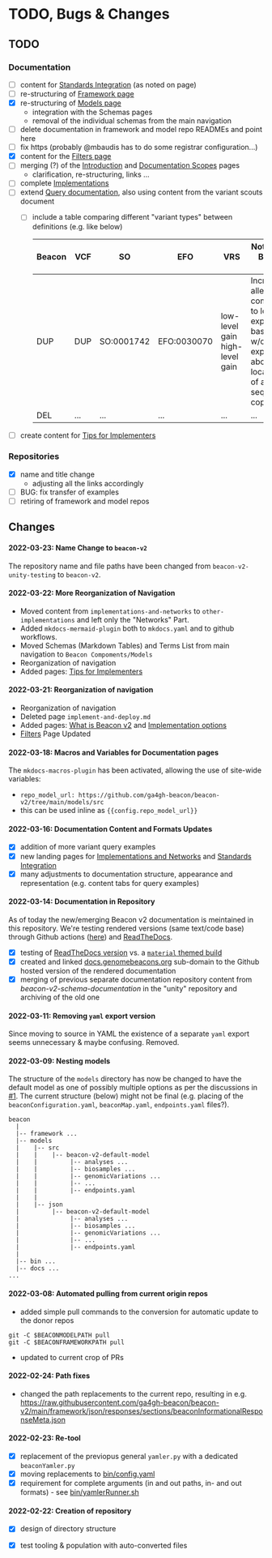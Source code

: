 # TODO, Bugs & Changes

## TODO

### Documentation

<!-- When done => please check & move to some dated item in Changes below-->

* [ ] content for [Standards Integration](formats-standards.md) (as noted on page)
* [ ] re-structuring of [Framework page](framework.md) 
* [x] re-structuring of [Models page](framework.md)
    - integration with the Schemas pages
    - removal of the individual schemas from the main navigation
* [ ] delete documentation in framework and model repo READMEs and point here
* [ ] fix https (probably @mbaudis has to do some registrar configuration...)
* [x] content for the [Filters page](filters.md)
* [ ] merging (?) of the [Introduction](index.md) and [Documentation Scopes](roles.md) pages
    - clarification, re-structuring, links ...
* [ ] complete  [Implementations](other-implemebtations.md)
* [ ] extend [Query documentation](variant-queries.md), also using content from the variant scouts document
    - [ ] include a table comparing different "variant types" between definitions (e.g. like below)

        | Beacon | VCF | SO | EFO | VRS | Note about Beacon use  |
        | -------|-----|----|-----|-----|---------|
        | DUP    | DUP | SO:0001742 | EFO:0030070 | low-level gain</br>high-level gain | Increase of allele count compared to locally expected baseline w/o expectation about localization of added sequence copies |
        | DEL    | ... | ... | ... | ... | ... |
        
* [ ] create content for [Tips for Implementers](tips-for-implementers)

### Repositories

* [x] name and title change
    - adjusting all the links accordingly
* [ ] BUG: fix transfer of examples
* [ ] retiring of framework and model repos

## Changes

#### 2022-03-23: Name Change to `beacon-v2`

The repository name and file paths have been changed from `beacon-v2-unity-testing`
to `beacon-v2`.

#### 2022-03-22: More Reorganization of Navigation

* Moved content from `implementations-and-networks` to `other-implementations` and left only the "Networks" Part.
* Added `mkdocs-mermaid-plugin` both to `mkdocs.yaml` and to github workflows.
* Moved Schemas (Markdown Tables) and Terms List from main navigation to `Beacon Compoments/Models`
* Reorganization of navigation
* Added pages: [Tips for Implementers](tips-for-implementers.md)

#### 2022-03-21: Reorganization of navigation

* Reorganization of navigation
* Deleted page `implement-and-deploy.md`
* Added pages: [What is Beacon v2](what-is-beacon-v2.md) and [Implementation options](implementations-options.md)
* [Filters](filters.md) Page Updated

#### 2022-03-18: Macros and Variables for Documentation pages

The `mkdocs-macros-plugin` has been activated, allowing the use of site-wide variables:

* `repo_model_url: https://github.com/ga4gh-beacon/beacon-v2/tree/main/models/src`
* this can be used inline as `{{config.repo_model_url}}`

#### 2022-03-16: Documentation Content and Formats Updates

* [x] addition of more variant query examples
* [x] new landing pages for [Implementations and Networks](implementations-and-networks.md) and [Standards Integration](formats-standards.md)
* [x] many adjustments to documentation structure, appearance and representation (e.g. content tabs for query examples)

#### 2022-03-14: Documentation in Repository

As of today the new/emerging Beacon v2 documentation is meintained in this repository. We're testing rendered versions (same text/code base) through Github actions ([here](https://beacon-project.io/beacon-v2/)) and [ReadTheDocs](https://beacon-v2-unity.readthedocs.io/en/latest/).

* [x] testing of [ReadTheDocs version](https://beacon-v2-unity.readthedocs.io/) vs. a [`material` themed build](https://beacon-project.io/beacon-v2/)
* [x] created and linked [docs.genomebeacons.org](http://docs.genomebeacons.org)
sub-domain to the Github hosted version of the rendered documentation
* [x] merging of previous separate documentation repository content from _beacon-v2-schema-documentation_
in the "unity" repository and archiving of the old one

#### 2022-03-11: Removing `yaml` export version

Since moving to source in YAML the existence of a separate `yaml` export seems unnecessary & maybe confusing. Removed.

#### 2022-03-09: Nesting models

The structure of the `models` directory has now be changed to have the default model as one of possibly multiple
options as per the discussions in [#1](https://github.com/ga4gh-beacon/beacon-v2/issues/1).
The current structure (below) might not be final (e.g. placing of the `beaconConfiguration.yaml`, `beaconMap.yaml`, `endpoints.yaml` files?).

```
beacon
  |
  |-- framework ...
  |-- models
  |    |-- src
  |    |    |-- beacon-v2-default-model
  |    |         |-- analyses ...
  |    |         |-- biosamples ...
  |    |         |-- genomicVariations ...
  |    |         |-- ...
  |    |         |-- endpoints.yaml
  |    |     
  |    |-- json
  |         |-- beacon-v2-default-model
  |              |-- analyses ...
  |              |-- biosamples ...
  |              |-- genomicVariations ...
  |              |-- ...
  |              |-- endpoints.yaml
  |
  |-- bin ...
  |-- docs ...               
...
```

#### 2022-03-08: Automated pulling from current origin repos

* added simple pull commands to the conversion for automatic update to the donor repos

```
git -C $BEACONMODELPATH pull
git -C $BEACONFRAMEWORKPATH pull
```

* updated to current crop of PRs

#### 2022-02-24: Path fixes

* changed the path replacements to the current repo, resulting in e.g. <https://raw.githubusercontent.com/ga4gh-beacon/beacon-v2/main/framework/json/responses/sections/beaconInformationalResponseMeta.json>

#### 2022-02-23: Re-tool

* [x] replacement of the previopus general `yamler.py` with a dedicated `beaconYamler.py`
* [x] moving replacements to [bin/config.yaml](https://github.com/ga4gh-beacon/beacon-v2/bin/config.yaml)
* [x] requirement for complete arguments (in and out paths, in- and out formats) - see [bin/yamlerRunner.sh](https://github.com/ga4gh-beacon/beacon-v2/bin/yamlerRunner.sh)

#### 2022-02-22: Creation of repository

* [x] design of directory structure
* [x] test tooling & population with auto-converted files

